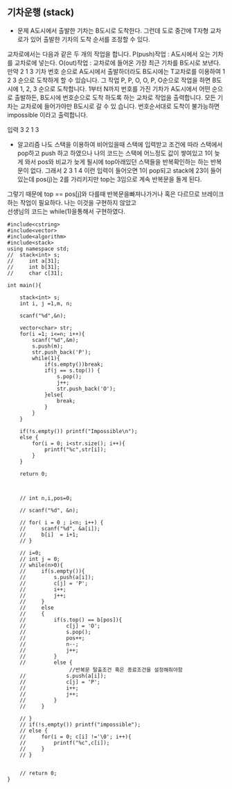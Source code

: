 ## 기차운행 (stack)

* 문제 
A도시에서 출발한 기차는 B도시로 도착한다. 그런데 도로 중간에 T자형 교차로가 있어 출발한
기차의 도착 순서를 조정할 수 있다.

교차로에서는 다음과 같은 두 개의 작업을 합니다.
P(push)작업 : A도시에서 오는 기차를 교차로에 넣는다.
O(out)작업 : 교차로에 들어온 가장 최근 기차를 B도시로 보낸다.
만약 2 1 3 기차 번호 순으로 A도시에서 출발하더라도 B도시에는 T교차로를 이용하여 1 2 3 순으로 도착하게 할 수 있습니다.
그 작업 P, P, O, O, P, O순으로 작업을 하면 B도시에 1, 2, 3 순으로 도착합니다.
1부터 N까지 번호를 가진 기차가 A도시에서 어떤 순으로 출발하든, B도시에 번호순으로 도착 하도록 하는 교차로 작업을 출력합니다. 모든 기차는 교차로에 들어가야만 B도시로 갈 수 있 습니다. 번호순서대로 도착이 불가능하면 impossible 이라고 출력합니다.

입력 
3
2 1 3

* 알고리즘
나도 스택을 이용하여 비어있을때 스택에 입력받고 조건에 따라 스택에서 pop하고 push 하고 하였으나 나의 코드는 스택에 어느정도 값이 쌓여있고 1이 늦게 와서 pos와 비교가 늦게 될시에 top아래있던 스택들을 반복확인하는 하는 반복문이 없다. 
그래서 2 3 1 4 이런 입력이 들어오면 1이 pop되고 stack에 23이 들어있는데 pos(j)는 2를 가리키지만 top는 3임으로 계속 반복문을 돌게 된다.

그렇기 때문에 top == pos[j]와 다를때 반복문을빠져나가거나 혹은 다르므로 브레이크하는 작업이 필요하다.
나는 이것을 구현하지 않았고  
선생님의 코드는 while(1)을통해서 구현하였다.

```
#include<cstring>
#include<vector>
#include<algorithm>
#include<stack>
using namespace std;
//  stack<int> s;
//     int a[31];
//     int b[31];
//     char c[31];

int main(){

    stack<int> s;
    int i, j =1,m, n;

    scanf("%d",&n);

    vector<char> str;
    for(i =1; i<=n; i++){
        scanf("%d",&m);
        s.push(m);
        str.push_back('P');
        while(1){
            if(s.empty())break;
            if(j == s.top()) {
                s.pop();
                j++;
                str.push_back('O');
            }else{
                break;
            }
        }
    }

    if(!s.empty()) printf("Impossible\n");
    else {
        for(i = 0; i<str.size(); i++){
            printf("%c",str[i]);
        }
    }

    return 0;



    // int n,i,pos=0;

    // scanf("%d", &n);

    // for( i = 0 ; i<n; i++) {
    //     scanf("%d", &a[i]);
    //     b[i]  = i+1;
    // }

    // i=0;
    // int j = 0;
    // while(n>0){
    //     if(s.empty()){
    //         s.push(a[i]);
    //         c[j] = 'P';
    //         i++;
    //         j++;
    //     }
    //     else
    //     {
    //         if(s.top() == b[pos]){
    //             c[j] = 'O';
    //             s.pop();
    //             pos++;
    //             n--;
    //             j++;
    //         }
    //         else {
                    //반복문 탈출조건 혹은 종료조건을 설정해줘야함
    //             s.push(a[i]);
    //             c[j] = 'P';
    //             i++;
    //             j++;
    //         }
    //     }
        
    // }
    // if(!s.empty()) printf("impossible");
    // else {
    //     for(i = 0; c[i] !='\0'; i++){
    //         printf("%c",c[i]);
    //     }
    // }


    // return 0;
}
```